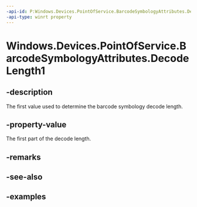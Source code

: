 ```yaml
---
-api-id: P:Windows.Devices.PointOfService.BarcodeSymbologyAttributes.DecodeLength1
-api-type: winrt property
---
```


<!-- Property syntax.
public uint DecodeLength1 { get;  set; }
-->

# Windows.Devices.PointOfService.BarcodeSymbologyAttributes.DecodeLength1

## -description
The first value used to determine the barcode symbology decode length.

## -property-value
The first part of the decode length.

## -remarks

## -see-also

## -examples
